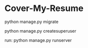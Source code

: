 # Cover-My-Resume

python manage.py migrate

python manage.py createsuperuser

run: python manage.py runserver
